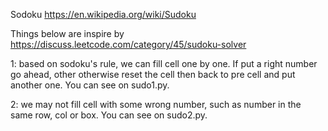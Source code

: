 Sodoku
https://en.wikipedia.org/wiki/Sudoku


Things below are inspire by https://discuss.leetcode.com/category/45/sudoku-solver

1: based on sodoku's rule, we can fill cell one by one.
If put a right number go ahead, other otherwise reset the cell then back to pre cell and put another one.
You can see on sudo1.py.

2: we may not fill cell with some wrong number, such as number in the same row, col or box.
You can see on sudo2.py.
